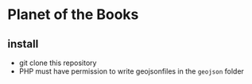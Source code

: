 # Planet of the Books


## install

- git clone this repository
- PHP must have permission to write geojsonfiles in the `geojson` folder

